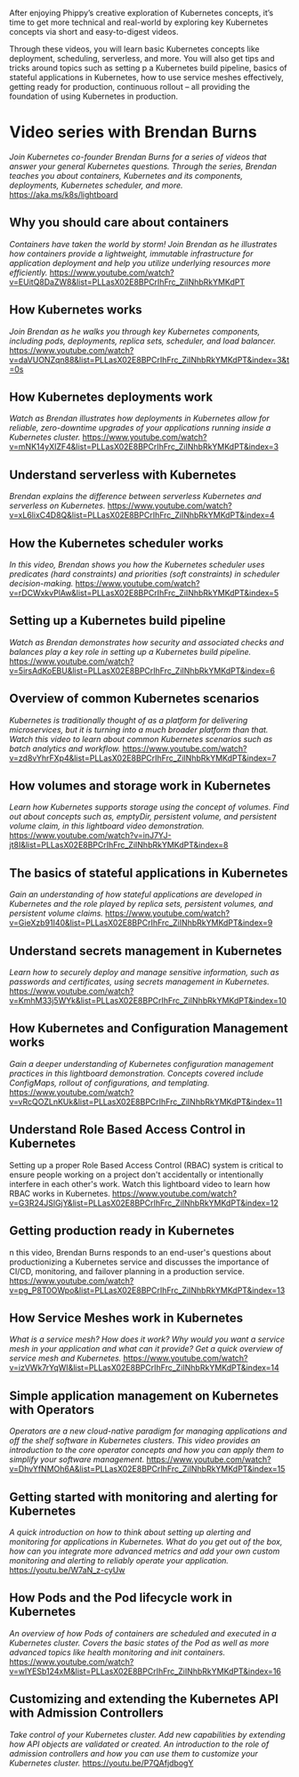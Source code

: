 After enjoying Phippy’s creative exploration of Kubernetes concepts, it’s time to get more technical and real-world by exploring key Kubernetes concepts via short and easy-to-digest videos.

Through these videos, you will learn basic Kubernetes concepts like deployment, scheduling, serverless, and more.  You will also get tips and tricks around topics such as setting p a Kubernetes build pipeline, basics of stateful applications in Kubernetes, how to use service meshes effectively, getting ready for production, continuous rollout – all providing the foundation of using Kubernetes in production. 

# Video series with Brendan Burns	
*Join Kubernetes co-founder Brendan Burns  for a series of videos that answer your general Kubernetes questions. Through the series, Brendan teaches you about containers, Kubernetes and its components, deployments, Kubernetes scheduler, and more.* 
https://aka.ms/k8s/lightboard
## Why you should care about containers
*Containers have taken the world by storm! Join Brendan as  he illustrates how containers provide a lightweight, immutable infrastructure for application deployment and help you utilize underlying resources more efficiently.*
https://www.youtube.com/watch?v=EUitQ8DaZW8&list=PLLasX02E8BPCrIhFrc_ZiINhbRkYMKdPT
## How Kubernetes works
*Join Brendan as he walks you through key Kubernetes components, including pods, deployments, replica sets, scheduler, and load balancer.*
https://www.youtube.com/watch?v=daVUONZqn88&list=PLLasX02E8BPCrIhFrc_ZiINhbRkYMKdPT&index=3&t=0s
## How Kubernetes deployments work
*Watch as Brendan illustrates how deployments in Kubernetes  allow for reliable, zero-downtime upgrades of your applications running inside a Kubernetes cluster.*
https://www.youtube.com/watch?v=mNK14yXIZF4&list=PLLasX02E8BPCrIhFrc_ZiINhbRkYMKdPT&index=3
## Understand serverless with Kubernetes
*Brendan explains the difference between serverless Kubernetes and serverless on Kubernetes.*
https://www.youtube.com/watch?v=xL6lixC4D8Q&list=PLLasX02E8BPCrIhFrc_ZiINhbRkYMKdPT&index=4
## How the Kubernetes scheduler works
*In this video, Brendan shows you how the Kubernetes scheduler uses predicates (hard constraints) and priorities (soft constraints) in scheduler decision-making.*
https://www.youtube.com/watch?v=rDCWxkvPlAw&list=PLLasX02E8BPCrIhFrc_ZiINhbRkYMKdPT&index=5
## Setting up a Kubernetes build pipeline
*Watch as Brendan demonstrates how security and associated checks and balances play a key role in setting up a Kubernetes build pipeline.*
https://www.youtube.com/watch?v=5irsAdKoEBU&list=PLLasX02E8BPCrIhFrc_ZiINhbRkYMKdPT&index=6
## Overview of common Kubernetes scenarios
*Kubernetes is traditionally thought of as a platform for delivering microservices, but it is turning into a much broader platform than that. Watch this video to learn about common Kubernetes scenarios such as batch analytics and workflow.*
https://www.youtube.com/watch?v=zd8vYhrFXp4&list=PLLasX02E8BPCrIhFrc_ZiINhbRkYMKdPT&index=7
## How volumes and storage work in Kubernetes
*Learn how Kubernetes supports storage using the concept of volumes. Find out about concepts such as, emptyDir, persistent volume, and persistent volume claim, in this lightboard video demonstration.* 
https://www.youtube.com/watch?v=inJ7YJ-jt8I&list=PLLasX02E8BPCrIhFrc_ZiINhbRkYMKdPT&index=8
## The basics of stateful applications in Kubernetes
*Gain an understanding of how stateful applications are developed in Kubernetes and the role played by replica sets, persistent volumes, and persistent volume claims.* 
https://www.youtube.com/watch?v=GieXzb91I40&list=PLLasX02E8BPCrIhFrc_ZiINhbRkYMKdPT&index=9
## Understand secrets management in Kubernetes
*Learn how to securely deploy and manage sensitive information, such as passwords and certificates, using secrets management in Kubernetes.*  
https://www.youtube.com/watch?v=KmhM33j5WYk&list=PLLasX02E8BPCrIhFrc_ZiINhbRkYMKdPT&index=10
## How Kubernetes and Configuration Management works
*Gain a deeper understanding of Kubernetes configuration management practices in this lightboard demonstration. Concepts covered include ConfigMaps, rollout of configurations, and templating.* 
https://www.youtube.com/watch?v=vRcQOZLnKUk&list=PLLasX02E8BPCrIhFrc_ZiINhbRkYMKdPT&index=11
## Understand Role Based Access Control in Kubernetes
Setting up a proper Role Based Access Control (RBAC) system is critical to ensure people working on a project don't accidentally or intentionally interfere in each other's work. Watch this lightboard video to learn how RBAC works in Kubernetes. 
https://www.youtube.com/watch?v=G3R24JSlGjY&list=PLLasX02E8BPCrIhFrc_ZiINhbRkYMKdPT&index=12
## Getting production ready in Kubernetes
n this video, Brendan Burns responds to an end-user's questions about productionizing a Kubernetes service and discusses the importance of CI/CD, monitoring, and failover planning in a production service.
https://www.youtube.com/watch?v=pg_P8T0OWpo&list=PLLasX02E8BPCrIhFrc_ZiINhbRkYMKdPT&index=13
## How Service Meshes work in Kubernetes
*What is a service mesh? How does it work? Why would you want a service mesh in your application and what can it provide? Get a quick overview of service mesh and Kubernetes.*
https://www.youtube.com/watch?v=izVWk7rYqWI&list=PLLasX02E8BPCrIhFrc_ZiINhbRkYMKdPT&index=14
## Simple application management on Kubernetes with Operators
*Operators are a new cloud-native paradigm for managing applications and off the shelf software in Kubernetes clusters. This video provides an introduction to the core operator concepts and how you can apply them to simplify your software management.*
https://www.youtube.com/watch?v=DhvYfNMOh6A&list=PLLasX02E8BPCrIhFrc_ZiINhbRkYMKdPT&index=15
## Getting started with monitoring and alerting for Kubernetes
*A quick introduction on how to think about setting up alerting and monitoring for applications in Kubernetes. What do you get out of the box, how can you integrate more advanced metrics and add your own custom monitoring and alerting to reliably operate your application.*
https://youtu.be/W7aN_z-cyUw
## How Pods and the Pod lifecycle work in Kubernetes
*An overview of how Pods of containers are scheduled and executed in a Kubernetes cluster. Covers the basic states of the Pod as well as more advanced topics like health monitoring and init containers.*
https://www.youtube.com/watch?v=wlYESb124xM&list=PLLasX02E8BPCrIhFrc_ZiINhbRkYMKdPT&index=16
## Customizing and extending the Kubernetes API with Admission Controllers
*Take control of your Kubernetes cluster. Add new capabilities by extending how API objects are validated or created. An introduction to the role of admission controllers and how you can use them to customize your Kubernetes cluster.*
https://youtu.be/P7QAfjdbogY
